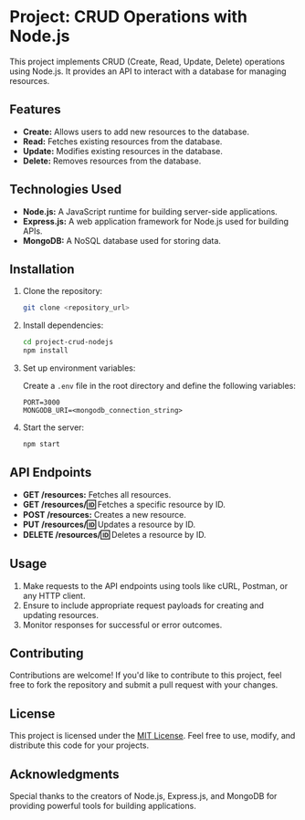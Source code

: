 # Project: CRUD Operations with Node.js

This project implements CRUD (Create, Read, Update, Delete) operations using Node.js. It provides an API to interact with a database for managing resources.

## Features

- **Create:** Allows users to add new resources to the database.
- **Read:** Fetches existing resources from the database.
- **Update:** Modifies existing resources in the database.
- **Delete:** Removes resources from the database.

## Technologies Used

- **Node.js:** A JavaScript runtime for building server-side applications.
- **Express.js:** A web application framework for Node.js used for building APIs.
- **MongoDB:** A NoSQL database used for storing data.

## Installation

1. Clone the repository:

    ```bash
    git clone <repository_url>
    ```

2. Install dependencies:

    ```bash
    cd project-crud-nodejs
    npm install
    ```

3. Set up environment variables:

    Create a `.env` file in the root directory and define the following variables:

    ```plaintext
    PORT=3000
    MONGODB_URI=<mongodb_connection_string>
    ```

4. Start the server:

    ```bash
    npm start
    ```

## API Endpoints

- **GET /resources:** Fetches all resources.
- **GET /resources/:id:** Fetches a specific resource by ID.
- **POST /resources:** Creates a new resource.
- **PUT /resources/:id:** Updates a resource by ID.
- **DELETE /resources/:id:** Deletes a resource by ID.

## Usage

1. Make requests to the API endpoints using tools like cURL, Postman, or any HTTP client.
2. Ensure to include appropriate request payloads for creating and updating resources.
3. Monitor responses for successful or error outcomes.

## Contributing

Contributions are welcome! If you'd like to contribute to this project, feel free to fork the repository and submit a pull request with your changes.

## License

This project is licensed under the [MIT License](LICENSE). Feel free to use, modify, and distribute this code for your projects.

## Acknowledgments

Special thanks to the creators of Node.js, Express.js, and MongoDB for providing powerful tools for building applications.

